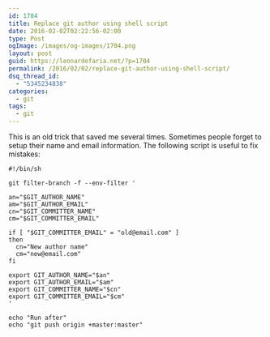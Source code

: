 ```yaml
---
id: 1704
title: Replace git author using shell script
date: 2016-02-02T02:22:56-02:00
type: Post
ogImage: /images/og-images/1704.png
layout: post
guid: https://leonardofaria.net/?p=1704
permalink: /2016/02/02/replace-git-author-using-shell-script/
dsq_thread_id:
  - "5345234838"
categories:
  - git
tags:
  - git
---
```

This is an old trick that saved me several times. Sometimes people forget to setup their name and email information. The following script is useful to fix mistakes:

```shell
#!/bin/sh

git filter-branch -f --env-filter '

an="$GIT_AUTHOR_NAME"
am="$GIT_AUTHOR_EMAIL"
cn="$GIT_COMMITTER_NAME"
cm="$GIT_COMMITTER_EMAIL"

if [ "$GIT_COMMITTER_EMAIL" = "old@email.com" ]
then
  cn="New author name"
  cm="new@email.com"
fi

export GIT_AUTHOR_NAME="$an"
export GIT_AUTHOR_EMAIL="$am"
export GIT_COMMITTER_NAME="$cn"
export GIT_COMMITTER_EMAIL="$cm"
'

echo "Run after"
echo "git push origin +master:master"
```
